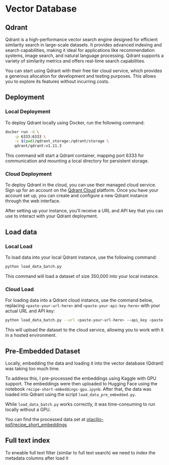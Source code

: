# Vector Database

## Qdrant

Qdrant is a high-performance vector search engine designed for efficient similarity search in large-scale datasets. It provides advanced indexing and search capabilities, making it ideal for applications like recommendation systems, image search, and natural language processing. Qdrant supports a variety of similarity metrics and offers real-time search capabilities.

You can start using Qdrant with their free tier cloud service, which provides a generous allocation for development and testing purposes. This allows you to explore its features without incurring costs.

## Deployment

### Local Deployment

To deploy Qdrant locally using Docker, run the following command:

```bash
docker run -d \
    -p 6333:6333 \
    -v $(pwd)/qdrant_storage:/qdrant/storage \
    qdrant/qdrant:v1.11.3
```

This command will start a Qdrant container, mapping port 6333 for communication and mounting a local directory for persistent storage.

### Cloud Deployment

To deploy Qdrant in the cloud, you can use their managed cloud service. Sign up for an account on the [Qdrant Cloud](https://qdrant.tech/) platform. Once you have your account set up, you can create and configure a new Qdrant instance through the web interface.

After setting up your instance, you'll receive a URL and API key that you can use to interact with your Qdrant deployment.

## Load data

### Local Load

To load data into your local Qdrant instance, use the following command:

```bash
python load_data_batch.py
```

This command will load a dataset of size 350,000 into your local instance.

### Cloud Load

For loading data into a Qdrant cloud instance, use the command below, replacing `<paste-your-url-here>` and `<paste-your-api-key-here>` with your actual URL and API key:

```bash
python load_data_batch.py --url <paste-your-url-here> --api_key <paste-your-api-key-here>
```

This will upload the dataset to the cloud service, allowing you to work with it in a hosted environment.

## Pre-Embedded Dataset

Locally, embedding the data and loading it into the vector database (Qdrant) was taking too much time.

To address this, I pre-processed the embeddings using Kaggle with GPU support. The embeddings were then uploaded to Hugging Face using the notebook `recipe-short-embeddings-gpu.ipynb`. After that, the data was loaded into Qdrant using the script `load_data_pre_embedded.py`.

While `load_data_batch.py` works correctly, it was time-consuming to run locally without a GPU.

You can find the processed data set at [otacilio-psf/recipe_short_embeddings](https://huggingface.co/datasets/otacilio-psf/recipe_short_embeddings)

## Full text index

To eneable full text filter (similar to full text search) we need to index the metadata columns after load it
